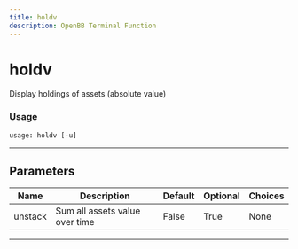 ```yaml
---
title: holdv
description: OpenBB Terminal Function
---
```


# holdv

Display holdings of assets (absolute value)
### Usage 
```python
usage: holdv [-u]
```
---
## Parameters
| Name | Description | Default | Optional | Choices |
| ---- | ----------- | ------- | -------- | ------- |
| unstack | Sum all assets value over time | False | True | None |
---
